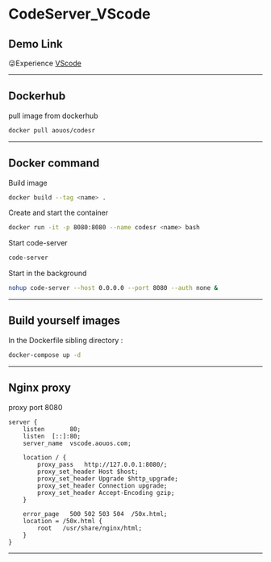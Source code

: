 # CodeServer_VScode

## Demo Link

😜Experience [VScode](http://vscode.aouos.com) 

---

## Dockerhub

pull image from dockerhub

```bash
docker pull aouos/codesr
```

---

## Docker command

Build image

```bash
docker build --tag <name> .
```

Create and start the container 

```bash
docker run -it -p 8080:8080 --name codesr <name> bash
```

Start code-server

```bash
code-server
```

Start in the background 

```bash
nohup code-server --host 0.0.0.0 --port 8080 --auth none &
```

---

## Build yourself images

In the Dockerfile sibling directory :

```bash
docker-compose up -d
```

---

## Nginx proxy
proxy port 8080

```shell
server {
    listen       80;
    listen  [::]:80;
    server_name  vscode.aouos.com;

    location / {
        proxy_pass   http://127.0.0.1:8080/;
        proxy_set_header Host $host;
        proxy_set_header Upgrade $http_upgrade;
        proxy_set_header Connection upgrade;
        proxy_set_header Accept-Encoding gzip;
    }

    error_page   500 502 503 504  /50x.html;
    location = /50x.html {
        root   /usr/share/nginx/html;
    }
}
```

---
